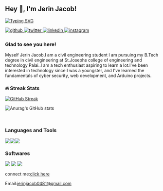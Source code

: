 
## Hey 👋, I'm Jerin Jacob!  
  [![Typing SVG](https://readme-typing-svg.herokuapp.com?color=%2336BCF7&lines=civil+engineering+student;Web+Developer;Always+learning+new+things)](https://git.io/typing-svg)

<a href="https://github.com/jerinja" target="_blank">
<img src=https://img.shields.io/badge/github-%2324292e.svg?&style=for-the-badge&logo=github&logoColor=white alt=github style="margin-bottom: 5px;" />
</a>
<a href="https://twitter.com/@JerinJa33556023" target="_blank">
<img src=https://img.shields.io/badge/twitter-%2300acee.svg?&style=for-the-badge&logo=twitter&logoColor=white alt=twitter style="margin-bottom: 5px;" />
</a>
<a href="https://linkedin.com/in//jerin-jacob-7418571bb/" target="_blank">
<img src=https://img.shields.io/badge/linkedin-%231E77B5.svg?&style=for-the-badge&logo=linkedin&logoColor=white alt=linkedin style="margin-bottom: 5px;" />
</a>
<a href="https://instagram.com/_jerinjac0b_" target="_blank">
<img src=https://img.shields.io/badge/instagram-%23000000.svg?&style=for-the-badge&logo=instagram&logoColor=white alt=instagram style="margin-bottom: 5px;" />
</a>  
  



### Glad to see you here!  
Myself Jerin Jacob,I am a civil engineering student I am pursuing my B.Tech degree in civil engineering at St.Josephs college of engineering and technology Palai..I am a tech enthusiast aspiring to learn a lot.I've been interested in technology since I was a youngster, and I've learned the fundamentals of cyber security, web development, and Arduino projects.
<br/>  

<h3>🔥 Streak Stats</h3>


[![GitHub Streak](http://github-readme-streak-stats.herokuapp.com?user=jerinja&theme=github-dark&hide_border=false&date_format=M%20j%5B%2C%20Y%5D)](https://git.io/streak-stats)

![Anurag's GitHub stats](https://github-readme-stats.vercel.app/api?username=jerinja&show_icons=true&theme=radical)

<br/>  


<h3>Languages and Tools</h3>

<img src="https://img.icons8.com/color/50/000000/html-5.png"/><img src="https://img.icons8.com/color/50/000000/css3.png"/><img src="https://img.icons8.com/color/50/000000/javascript.png"/>

<h3>Softwares</h3>
<img src="https://img.icons8.com/fluency/50/000000/windows-11.png"/>    <img src="https://img.icons8.com/fluency/50/000000/visual-studio-code-2019.png"/>     <img src="https://img.icons8.com/color/48/000000/arduino.png"/>

connect me:[click here](https://jerinjacob.tk)

Email:jerinjacob0481@gmail.com

